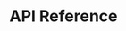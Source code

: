 ---
title: API Reference
weight: 20
type: external-link
external_url: https://qdrant.github.io/qdrant/redoc/index.html
sitemapExclude: True
---